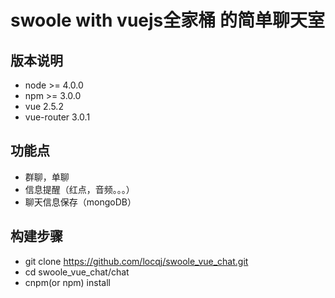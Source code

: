 # swoole with vuejs全家桶 的简单聊天室

## 版本说明
* node >= 4.0.0
* npm >= 3.0.0
* vue  2.5.2
* vue-router 3.0.1


## 功能点
* 群聊，单聊
* 信息提醒（红点，音频。。。）
* 聊天信息保存（mongoDB）


## 构建步骤

* git clone https://github.com/locqj/swoole_vue_chat.git
* cd swoole_vue_chat/chat
* cnpm(or npm) install
